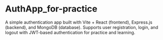 # AuthApp_for-practice
A simple authentication app built with Vite + React (frontend), Express.js (backend), and MongoDB (database). Supports user registration, login, and logout with JWT-based authentication for practice and learning.
